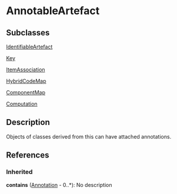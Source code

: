 
# AnnotableArtefact



## Subclasses

[IdentifiableArtefact](IdentifiableArtefact.md)

[Key](../DataStructureDefinitions/Key.md)

[ItemAssociation](../ItemSchemeMaps/ItemAssociation.md)

[HybridCodeMap](../HybridCodelistMap/HybridCodeMap.md)

[ComponentMap](../StructureMaps/ComponentMap.md)

[Computation](../Process/Computation.md)



## Description

Objects of classes derived from this can have attached annotations.




## References

### Inherited

**contains** ([Annotation](Annotation.md) - 0..*): No description




